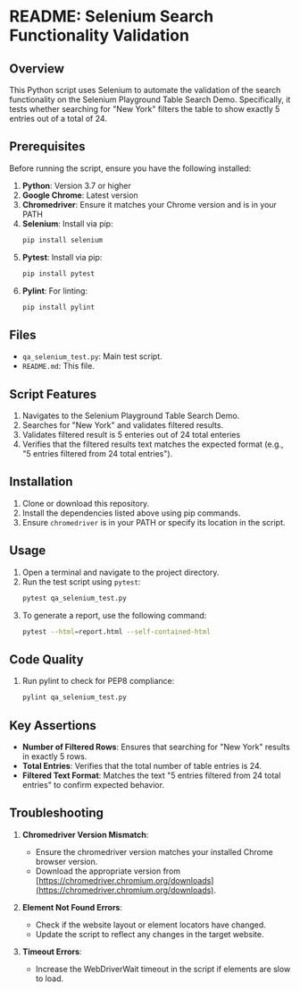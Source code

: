 # README: Selenium Search Functionality Validation

## Overview
This Python script uses Selenium to automate the validation of the search functionality on the Selenium Playground
Table Search Demo. Specifically, it tests whether searching for "New York" filters the table to show exactly 5 entries
out of a total of 24.

## Prerequisites
Before running the script, ensure you have the following installed:

1. **Python**: Version 3.7 or higher
2. **Google Chrome**: Latest version
3. **Chromedriver**: Ensure it matches your Chrome version and is in your PATH
4. **Selenium**: Install via pip:
   ```bash
   pip install selenium
   ```
5. **Pytest**: Install via pip:
   ```bash
   pip install pytest
   ```
6. **Pylint**: For linting:
   ```bash
   pip install pylint
   ```

## Files
- `qa_selenium_test.py`: Main test script.
- `README.md`: This file.

## Script Features
1. Navigates to the Selenium Playground Table Search Demo.
2. Searches for "New York" and validates filtered results.
3. Validates filtered result is 5 enteries out of 24 total enteries
4. Verifies that the filtered results text matches the expected format
   (e.g., "5 entries filtered from 24 total entries").

## Installation

1. Clone or download this repository.
2. Install the dependencies listed above using pip commands.
3. Ensure `chromedriver` is in your PATH or specify its location in the script.

## Usage

1. Open a terminal and navigate to the project directory.
2. Run the test script using `pytest`:
   ```bash
   pytest qa_selenium_test.py
   ```
3. To generate a report, use the following command:
   ```bash
   pytest --html=report.html --self-contained-html
   ```

## Code Quality

1. Run pylint to check for PEP8 compliance:
   ```bash
   pylint qa_selenium_test.py
   ```

## Key Assertions
- **Number of Filtered Rows**: Ensures that searching for "New York" results in exactly 5 rows.
- **Total Entries**: Verifies that the total number of table entries is 24.
- **Filtered Text Format**: Matches the text "5 entries filtered from 24 total entries" to confirm expected behavior.

## Troubleshooting

1. **Chromedriver Version Mismatch**:
   - Ensure the chromedriver version matches your installed Chrome browser version.
   - Download the appropriate version from
     [https://chromedriver.chromium.org/downloads](https://chromedriver.chromium.org/downloads).

2. **Element Not Found Errors**:
   - Check if the website layout or element locators have changed.
   - Update the script to reflect any changes in the target website.

3. **Timeout Errors**:
   - Increase the WebDriverWait timeout in the script if elements are slow to load.

